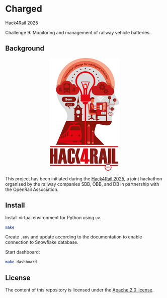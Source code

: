 # Charged

Hack4Rail 2025

Challenge 9: Monitoring and management of railway vehicle batteries.

## Background

<p align="center">
  <img alt="Hack4Rail Logo" src="img/hack4rail-logo.jpg" width="220"/>
</p>

This project has been initiated during the [Hack4Rail 2025](https://hack4rail.event.sbb.ch/en/), a joint hackathon organised by the railway companies SBB, ÖBB, and DB in partnership with the OpenRail Association.

## Install

Install virtual environment for Python using `uv`.

```bash
make
```

Create `.env` and update according to the documentation to enable connection to Snowflake database.


Start dashboard:

```bash
make dashboard
```

## License

<!-- If you decide for another license, please change it here, and exchange the LICENSE file -->

The content of this repository is licensed under the [Apache 2.0 license](LICENSE).
